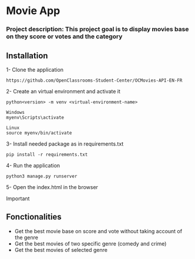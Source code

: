 #  Movie App
### Project description: This project goal is to display movies base on they score or votes and the category

## Installation
1- Clone the application 
```
https://github.com/OpenClassrooms-Student-Center/OCMovies-API-EN-FR
```
2- Create an virtual environment and activate it 
```
python<version> -m venv <virtual-environment-name>

Windows
myenv\Scripts\activate

Linux
source myenv/bin/activate
```
3- Install needed package as in requirements.txt
```
pip install -r requirements.txt
```
4- Run the application
```
python3 manage.py runserver
```
5- Open the index.html in the browser



> [!Important]
> ## Fonctionalities
> - Get the best movie base on score and vote without taking account of the genre
> - Get the best movies of two specific genre (comedy and crime)
> - Get the best movies of selected genre


